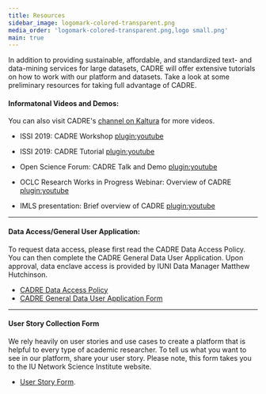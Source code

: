 ```yaml
---
title: Resources
sidebar_image: logomark-colored-transparent.png
media_order: 'logomark-colored-transparent.png,logo small.png'
main: true
---
```


In addition to providing sustainable, affordable, and standardized text- and data-mining services for large datasets, CADRE will offer extensive tutorials on how to work with our platform and datasets. Take a look at some preliminary resources for taking full advantage of CADRE.

#### Informatonal Videos and Demos: ####
You can also visit CADRE's [channel on Kaltura](https://iu.mediaspace.kaltura.com/channel/Collaborative%2BArchive%2BData%2BResearch%2BEnvironment%2B%2528CADRE%2529/122203841) for more videos.  

* ISSI 2019: CADRE Workshop
[plugin:youtube](https://www.youtube.com/watch?v=SORK_OZYjcE)

* ISSI 2019: CADRE Tutorial
[plugin:youtube](https://www.youtube.com/watch?v=uRpNaqHYgxY) 

* Open Science Forum: CADRE Talk and Demo
[plugin:youtube](https://youtu.be/8NjmOvkqDAw)

* OCLC Research Works in Progress Webinar: Overview of CADRE
[plugin:youtube](https://www.youtube.com/watch?v=s4NPmB-aSv0)

* IMLS presentation: Brief overview of CADRE
[plugin:youtube](https://www.youtube.com/watch?v=33ev6Rzhd0A)

---

#### Data Access/General User Application: ####
To request data access, please first read the CADRE Data Access Policy. You can then complete the CADRE General Data User Application. Upon approval, data enclave access is provided by IUNI Data Manager Matthew Hutchinson.
* [CADRE Data Access Policy](https://cadre.iu.edu/resources/data-access-policy)
* [CADRE General Data User Application Form](https://iuni.iu.edu/resources/cadre/general-data-user)

---

#### User Story Collection Form ####
We rely heavily on user stories and use cases to create a platform that is helpful to every type of academic researcher. To tell us what you want to see in our platform, share your user story. Please note, this form takes you to the IU Network Science Institute website.
*  [User Story Form](http://iuni.iu.edu/resources/cadre/user-stories).